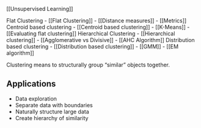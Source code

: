[[Unsupervised Learning]]

Flat Clustering
	- [[Flat Clustering]]
	- [[Distance measures]]
	- [[Metrics]]
Centroid based clustering
	- [[Centroid based clustering]]
	- [[K-Means]]
	- [[Evaluating flat clustering]]
Hierarchical Clustering
	- [[Hierarchical clustering]]
	- [[Agglomerative vs Divisive]]
	- [[AHC Algorithm]]
Distribution based clustering
	- [[Distribution based clustering]]
	- [[GMM]]
	- [[EM algorithm]]


Clustering means to structurally group “similar” objects together.

## Applications

- Data exploration
- Separate data with boundaries
- Naturally structure large data
- Create hierarchy of similarity